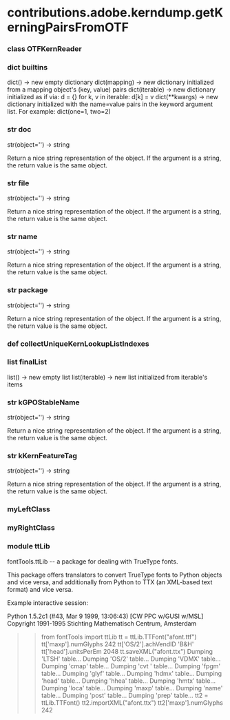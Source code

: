 # contributions.adobe.kerndump.getKerningPairsFromOTF

### class OTFKernReader
### dict __builtins__
dict() -> new empty dictionary
dict(mapping) -> new dictionary initialized from a mapping object's
(key, value) pairs
dict(iterable) -> new dictionary initialized as if via:
d = {}
for k, v in iterable:
d[k] = v
dict(**kwargs) -> new dictionary initialized with the name=value pairs
in the keyword argument list.  For example:  dict(one=1, two=2)
### str __doc__
str(object='') -> string

Return a nice string representation of the object.
If the argument is a string, the return value is the same object.
### str __file__
str(object='') -> string

Return a nice string representation of the object.
If the argument is a string, the return value is the same object.
### str __name__
str(object='') -> string

Return a nice string representation of the object.
If the argument is a string, the return value is the same object.
### str __package__
str(object='') -> string

Return a nice string representation of the object.
If the argument is a string, the return value is the same object.
### def collectUniqueKernLookupListIndexes
### list finalList
list() -> new empty list
list(iterable) -> new list initialized from iterable's items
### str kGPOStableName
str(object='') -> string

Return a nice string representation of the object.
If the argument is a string, the return value is the same object.
### str kKernFeatureTag
str(object='') -> string

Return a nice string representation of the object.
If the argument is a string, the return value is the same object.
### myLeftClass
### myRightClass
### module ttLib
fontTools.ttLib -- a package for dealing with TrueType fonts.

This package offers translators to convert TrueType fonts to Python
objects and vice versa, and additionally from Python to TTX (an XML-based
text format) and vice versa.

Example interactive session:

Python 1.5.2c1 (#43, Mar  9 1999, 13:06:43)  [CW PPC w/GUSI w/MSL]
Copyright 1991-1995 Stichting Mathematisch Centrum, Amsterdam
>> from fontTools import ttLib
>> tt = ttLib.TTFont("afont.ttf")
>> tt['maxp'].numGlyphs
242
>> tt['OS/2'].achVendID
'B&H '
>> tt['head'].unitsPerEm
2048
>> tt.saveXML("afont.ttx")
Dumping 'LTSH' table...
Dumping 'OS/2' table...
Dumping 'VDMX' table...
Dumping 'cmap' table...
Dumping 'cvt ' table...
Dumping 'fpgm' table...
Dumping 'glyf' table...
Dumping 'hdmx' table...
Dumping 'head' table...
Dumping 'hhea' table...
Dumping 'hmtx' table...
Dumping 'loca' table...
Dumping 'maxp' table...
Dumping 'name' table...
Dumping 'post' table...
Dumping 'prep' table...
>> tt2 = ttLib.TTFont()
>> tt2.importXML("afont.ttx")
>> tt2['maxp'].numGlyphs
242
>>
